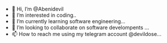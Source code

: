 - 👋 Hi, I’m @Abenidevil
- 👀 I’m interested in coding..
- 🌱 I’m currently learning software engineering...
- 💞️ I’m looking to collaborate on software develompents ...
- 📫 How to reach me using my telegram account @devildose...

<!---
Abenidevil/Abenidevil is a ✨ special ✨ repository because its `README.md` (this file) appears on your GitHub profile.
You can click the Preview link to take a look at your changes.
--->
